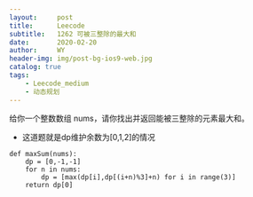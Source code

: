 ```yaml
---
layout:     post
title:      Leecode
subtitle:   1262 可被三整除的最大和
date:       2020-02-20
author:     WY
header-img: img/post-bg-ios9-web.jpg
catalog: true
tags:
    - Leecode_medium
    - 动态规划
---
```

给你一个整数数组 nums，请你找出并返回能被三整除的元素最大和。



- 这道题就是dp维护余数为[0,1,2]的情况


```
def maxSum(nums):
    dp = [0,-1,-1]
    for n in nums:
        dp = [max(dp[i],dp[(i+n)%3]+n) for i in range(3)]
    return dp[0]
```